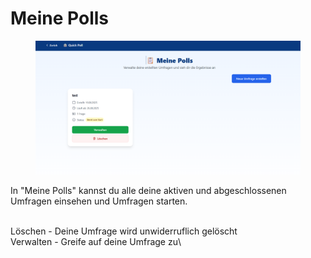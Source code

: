 # Meine Polls

<figure><img src="../.gitbook/assets/meine_polls.png" alt="" width="563"><figcaption></figcaption></figure>

In "Meine Polls" kannst du alle deine aktiven und abgeschlossenen Umfragen einsehen und Umfragen starten.

\
Löschen - Deine Umfrage wird unwiderruflich gelöscht\
Verwalten - Greife auf deine Umfrage zu\
